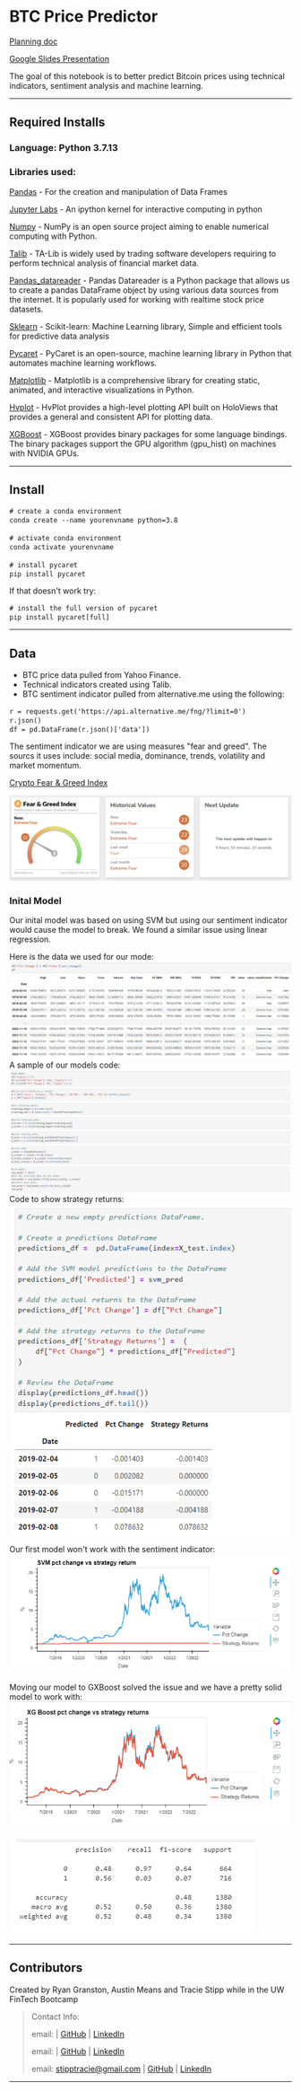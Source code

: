 # BTC Price Predictor

[Planning doc](https://github.com/stipptracie/BTC_Price_Predictor/blob/main/ProjectOutline.md)

[Google Slides Presentation](https://docs.google.com/presentation/d/1HGoxUIvRFVSQXJkmUEHEMvzjjBAcIP2ZBC31PUGa6yc/edit#slide=id.p)

The goal of this notebook is to better predict Bitcoin prices using technical indicators, sentiment analysis and machine learning.


---

## Required Installs

### Language: Python 3.7.13

### Libraries used:

[Pandas](https://pandas.pydata.org/pandas-docs/stable/index.html) - For the creation and manipulation of Data Frames

[Jupyter Labs](https://jupyter.org/) - An ipython kernel for interactive computing in python

[Numpy](https://numpy.org/) - NumPy is an open source project aiming to enable numerical computing with Python.

[Talib](https://ta-lib.org/) - TA-Lib is widely used by trading software developers requiring to perform technical analysis of financial market data.

[Pandas_datareader](https://pypi.org/project/pandas-datareader/) - Pandas Datareader is a Python package that allows us to create a pandas DataFrame object by using various data sources from the internet. It is popularly used for working with realtime stock price datasets.

[Sklearn](https://scikit-learn.org/stable/index.html) - Scikit-learn: Machine Learning library, Simple and efficient tools for predictive data analysis

[Pycaret](https://pycaret.org/) - PyCaret is an open-source, machine learning library in Python that automates machine learning workflows.

[Matplotlib](https://matplotlib.org/) - Matplotlib is a comprehensive library for creating static, animated, and interactive visualizations in Python. 

[Hvplot](https://hvplot.holoviz.org/) - HvPlot provides a high-level plotting API built on HoloViews that provides a general and consistent API for plotting data.

[XGBoost](https://xgboost.readthedocs.io/en/stable/install.html) - XGBoost provides binary packages for some language bindings. The binary packages support the GPU algorithm (gpu_hist) on machines with NVIDIA GPUs.

---

## Install
```
# create a conda environment
conda create --name yourenvname python=3.8

# activate conda environment
conda activate yourenvname

# install pycaret
pip install pycaret

```
If that doesn't work try:
```
# install the full version of pycaret
pip install pycaret[full]
```

---

## Data
- BTC price data pulled from Yahoo Finance. 
- Technical indicators created using Talib. 
- BTC sentiment indicator pulled from alternative.me using the following:

```
r = requests.get('https://api.alternative.me/fng/?limit=0')
r.json()
df = pd.DataFrame(r.json()['data'])
```
The sentiment indicator we are using measures "fear and greed".  The sourcs it uses include: social media, dominance, trends, volatility and market momentum.

[Crypto Fear & Greed Index](https://alternative.me/crypto/fear-and-greed-index/)

![sentiment](Images/Sentiment/sentiment.PNG)

### Inital Model
Our inital model was based on using SVM but using our sentiment indicator would cause the model to break.  We found a similar issue using linear regression.

Here is the data we used for our mode:
![data](Images/SVM_inital/svm_data.PNG)
A sample of our models code:
![data](Images/SVM_inital/svm_code.PNG)
Code to show strategy returns:
![data](Images/SVM_inital/strategy_returns.PNG)
Our first model won't work with the sentiment indicator:
![data](Images/SVM_inital/SVM_broke.png)

Moving our model to GXBoost solved the issue and we have a pretty solid model to work with:
![data](Images/GXBoost_inital/xgb_graph.png)

![data](Images/GXBoost_inital/xgbt_class_rep.png)


---

## Contributors

Created by Ryan Granston, Austin Means and Tracie Stipp while in the UW FinTech Bootcamp
> Contact Info:
>
> email: |
> [GitHub]() |
> [LinkedIn]()
>
> email: |
> [GitHub]() |
> [LinkedIn]()
>
> email: stipptracie@gmail.com |
> [GitHub](https://github.com/stipptracie) |
> [LinkedIn](https://www.linkedin.com/in/tracie-stipp-0719691b/)
>

---

